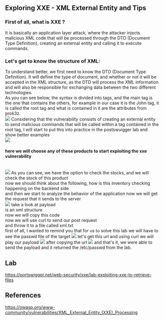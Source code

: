 ## Exploring XXE - XML ​​External Entity and Tips

<h3>First of all, what is XXE ?</h3>

It is basically an application layer attack, where the attacker injects malicious XML code that will be processed through the DTD (Document Type Definition), creating an external entity and calling it to execute commands.

<h3>Let's get to know the structure of XML:
</h3>
To understand better, we first need to know the DTD (Document Type Definition). It will define the type of document, and whether or not it will be accepted in the XML structure, as the DTD will process the XML information and will also be responsible for exchanging data between the two different technologies.
<br>
As you can see below, the syntax is divided into tags, and the main tag is the one that contains the others, for example in our case it is the John tag, it is called the root tag and what is contained in it are the attributes from prok3z.<br>
<img src="https://user-images.githubusercontent.com/43358190/167747285-05943069-98a1-415c-88e7-c99f501fd5c6.png">
Considering that the vulnerability consists of creating an external entity to send malicious commands that will be called within a tag contained in the root tag, I will start to put this into practice in the postswuigger lab and show better examples
<br>
<img src="https://user-images.githubusercontent.com/43358190/167747562-72934730-82da-4ad1-9e88-d12e48b4f784.png">
<h4>here we will choose any of these products to start exploiting the xxe vulnerability</h4><br>
<img src="https://user-images.githubusercontent.com/43358190/167747936-86774e82-d355-4870-a2f7-60a681baf422.png">
As you can see, we have the option to check the stocks, and we will check the stock of this product<br>
now we should think about the following, how is this inventory checking happening on the backend side<br>
and then we start to analyze the behavior of the application
now we will get the request that it sends to the server
<br>
<img src="https://user-images.githubusercontent.com/43358190/167750068-e535a5f1-7363-4474-86e2-ab7c9ee08c20.png">
take a look at payload<br>
is an xml structure<br>
now we will copy this code<br>
now we will use curl to send our post request<br>
and throw it to a file called xml.txt<br>
first of all, I wanted to remind you that for us to solve this lab we will have to see the passwd file of the target
<img src="https://user-images.githubusercontent.com/43358190/167751762-df320058-94dc-4945-a13c-3d3ef3112b00.png">
let's get this url and using curl we will play our payload
<img src="https://user-images.githubusercontent.com/43358190/167751486-5b37050e-9e3b-4cc5-a81b-2e5ee2e92037.png">
after copying the url
<img src="https://user-images.githubusercontent.com/43358190/167751691-f60d3a05-7a9e-49a4-b038-4c076c6de8c9.png">
and that's it, we were able to send the payload and it returned the /etc/passwd from the lab.

## Lab
https://portswigger.net/web-security/xxe/lab-exploiting-xxe-to-retrieve-files

## References
https://owasp.org/www-community/vulnerabilities/XML_External_Entity_(XXE)_Processing
